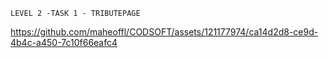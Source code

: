 ```LEVEL 2 -TASK 1 - TRIBUTEPAGE ```


https://github.com/maheoffl/CODSOFT/assets/121177974/ca14d2d8-ce9d-4b4c-a450-7c10f66eafc4








